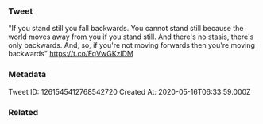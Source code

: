 ### Tweet
"If you stand still you fall backwards. You cannot stand still because the world moves away from you if you stand still. And there's no stasis, there's only backwards. And, so, if you're not moving forwards then you're moving backwards" https://t.co/FqVwGKzlDM

### Metadata
Tweet ID: 1261545412768542720
Created At: 2020-05-16T06:33:59.000Z

### Related


